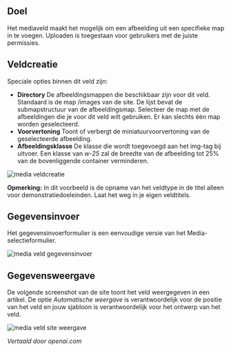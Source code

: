 <!-- Filename: J3.x:Adding_custom_fields/Media_Field / Display title: Media Veld -->

## Doel

Het mediaveld maakt het mogelijk om een afbeelding uit een specifieke map in te voegen. Uploaden is toegestaan voor gebruikers met de juiste permissies.


## Veldcreatie

Speciale opties binnen dit veld zijn:

- **Directory** De afbeeldingsmappen die beschikbaar zijn voor dit veld. Standaard is de map /images van de site. De lijst bevat de submapstructuur van de afbeeldingsmap. Selecteer de map met de afbeeldingen die je voor dit veld wilt gebruiken. Er kan slechts één map worden geselecteerd.
- **Voorvertoning** Toont of verbergt de miniatuurvoorvertoning van de geselecteerde afbeelding.
- **Afbeeldingsklasse** De klasse die wordt toegevoegd aan het img-tag bij uitvoer. Een klasse van *w-25* zal de breedte van de afbeelding tot 25% van de bovenliggende container verminderen.

![media veldcreatie](../../../en/images/fields/fields-media-edit.png)

**Opmerking:** In dit voorbeeld is de opname van het veldtype in de titel alleen voor demonstratiedoeleinden. Laat het weg in je eigen veldtitels.

## Gegevensinvoer

Het gegevensinvoerformulier is een eenvoudige versie van het Media-selectieformulier.

![media veld gegevensinvoer](../../../en/images/fields/fields-media-data-entry.png)


## Gegevensweergave

De volgende screenshot van de site toont het veld weergegeven in een artikel. De optie *Automatische weergave* is verantwoordelijk voor de positie van het veld en jouw sjabloon is verantwoordelijk voor het ontwerp van het veld.

![media veld site weergave](../../../en/images/fields/fields-media-site.png)

*Vertaald door openai.com*


